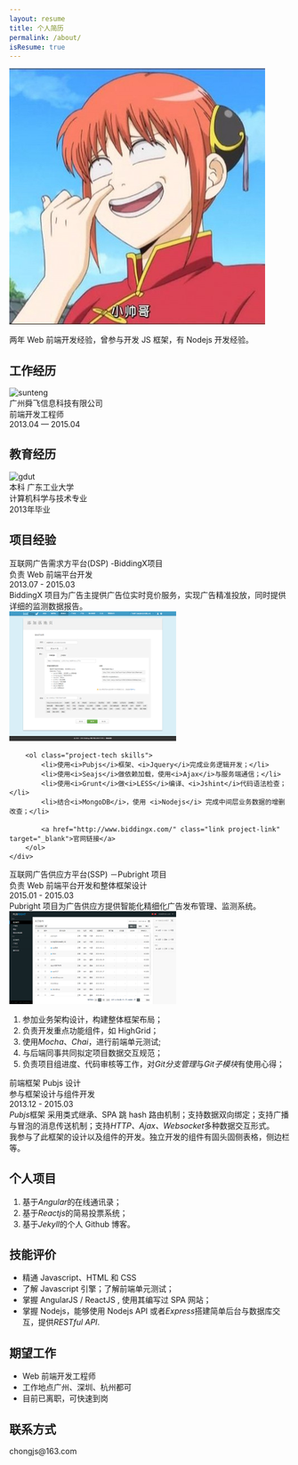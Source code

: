 ```yaml
---
layout: resume
title: 个人简历
permalink: /about/
isResume: true
---
```



<article class="post-content">

<div class="desc">
	<div class="wrapper">
		<img class="" src="/data/me.jpeg" alt="delilah" />
		<p class="">两年 Web 前端开发经验，曾参与开发 JS 框架，有 Nodejs 开发经验。</p>
	</div>
</div>

<h1 class="title wow flipInX" id="section-1"><i class="fa fa-building-o"></i> 工作经历</h1>
<div class="layout-col-2">
	<div class="l1 mr1">
		<img class="thumb" src="http://heydelilah.github.io/data/sunteng.jpg" alt="sunteng" />
	</div>
	<div class="l2">
		<div>广州舜飞信息科技有限公司</div>
		<span>前端开发工程师</span>
	</div>
	<div class="l3">2013.04 — 2015.04</div>
</div>

<h1 class="title wow flipInX" id="section-2"><i class="fa fa-graduation-cap"></i> 教育经历</h1>
<div class="layout-col-2">
	<div class="l1 mr1">
		<img class="thumb" src="http://heydelilah.github.io/data/gdut.jpeg" alt="gdut" />
	</div>
	<div class="l2">
		<div>本科 广东工业大学</div>
		<span>计算机科学与技术专业</span>
	</div>
	<div class="l3">2013年毕业</div>
</div>


<h1 class="title wow flipInX" id="section-3"><i class="fa fa-code-fork"></i> 项目经验</h1>

<div class="project">
	<div class="project-header">	
		<div class="fl">
			<div class="project-title wow slideInLeft">互联网广告需求方平台(DSP) -BiddingX项目</div>
			<span class="duty">负责 Web 前端平台开发</span>	
		</div>
		<div class="fr">
			<span class="date wow bounceInRight">2013.07 - 2015.03</span>
		</div>
	</div>
	<div class="project-desc">BiddingX 项目为广告主提供广告位实时竞价服务，实现广告精准投放，同时提供详细的监测数据报告。 </div>
	<div class="container mt1">
		<div class="project-img mr3">
			<a href="/demos/dsp.html" target="_blank" title="点击查看大图">
				<img src="/data/resume/biddingx.png" alt="Biddingx">
			</a>
		</div>

		<ol class="project-tech skills">
			<li>使用<i>Pubjs</i>框架、<i>Jquery</i>完成业务逻辑开发；</li>
			<li>使用<i>Seajs</i>做依赖加载，使用<i>Ajax</i>与服务端通信；</li>
			<li>使用<i>Grunt</i>做<i>LESS</i>编译、<i>Jshint</i>代码语法检查；</li>
			<li>结合<i>MongoDB</i>，使用 <i>Nodejs</i> 完成中间层业务数据的增删改查；</li>

			<a href="http://www.biddingx.com/" class="link project-link" target="_blank">官网链接</a>
		</ol>
	</div>
</div>

<div class="project">
	<div class="project-header">	
		<div class="fl">
			<div class="project-title wow slideInLeft">互联网广告供应方平台(SSP) －Pubright 项目</div>
			<span class="duty">负责 Web 前端平台开发和整体框架设计</span>	
		</div>
		<div class="fr">
			<span class="date wow bounceInRight">2015.01 - 2015.03</span>
		</div>
	</div>
	<div class="project-desc">Pubright 项目为广告供应方提供智能化精细化广告发布管理、监测系统。</div>
	<div class="container mt1">
		<div class="project-img mr3">
			<a href="/demos/ssp.html" target="_blank" title="点击查看大图">
				<img src="/data/resume/pubright.png" alt="Pubright">
			</a>
		</div>
		<ol class="project-tech skills">
			<li>参加业务架构设计，构建整体框架布局；</li>
			<li>负责开发重点功能组件，如 HighGrid；</li>
			<li>使用<i>Mocha</i>、<i>Chai</i>，进行前端单元测试;</li>
			<li>与后端同事共同拟定项目数据交互规范；</li>
			<li>负责项目组进度、代码审核等工作，对<i>Git分支管理</i>与<i>Git子模块</i>有使用心得；</li>
		</ol>
	</div>
</div>

<div class="project">
	<div class="project-header">	
		<div class="fl">
			<div class="project-title wow slideInLeft">前端框架 Pubjs 设计</div>
			<span class="duty">参与框架设计与组件开发</span>	
		</div>
		<div class="fr">
			<span class="date wow bounceInRight">2013.12 - 2015.03</span>
		</div>
	</div>
	<div class=" skills">
		<div><i>Pubjs</i>框架 采用类式继承、SPA 跳 hash 路由机制；支持数据双向绑定；支持广播与冒泡的消息传送机制；支持<i>HTTP、Ajax、Websocket</i>多种数据交互形式。
		</div>
		<div>我参与了此框架的设计以及组件的开发。独立开发的组件有固头固侧表格，侧边栏等。
		</div>
	</div>
</div>

<h1 class="title wow flipInX" id="section-4"><i class="fa fa-eye"></i> 个人项目</h1>

<ol class="skills">
	<li>基于<i>Angular</i>的在线通讯录；</li>
	<li>基于<i>Reactjs</i>的简易投票系统；</li>
	<li>基于<i>Jekyll</i>的个人 Github 博客。</li>
</ol>

<h1 class="title wow flipInX" id="section-5"><i class="fa fa-thumbs-o-up"></i> 技能评价</h1>

<ul class="skills">
	<li>精通 Javascript、HTML 和 CSS</li>
	<li>了解 Javascript 引擎；了解前端单元测试；</li>
	<li>掌握 AngularJS / ReactJS , 使用其编写过 SPA 网站；</li>
	<li>掌握 Nodejs，能够使用 Nodejs API 或者<i>Express</i>搭建简单后台与数据库交互，提供<i>RESTful API</i>.</li>
</ul>

<h1 class="title wow flipInX" id="section-6"><i class="fa fa-map-marker"></i> 期望工作</h1>

<ul>
	<li>Web 前端开发工程师</li>
	<li>工作地点广州、深圳、杭州都可</li>
	<li>目前已离职，可快速到岗</li>
</ul>

<h1 class="title wow flipInX" id="section-7"><i class="fa fa-envelope-o"></i> 联系方式</h1>
<!-- <a class="fr" href="{{site.url}}data/download/resume.pdf" title="下载pdf版本"><i class="fa fa-file-pdf-o"></i> 下载 PDF 版本</a>
 -->
 <p>chongjs@163.com</p>

</article>

